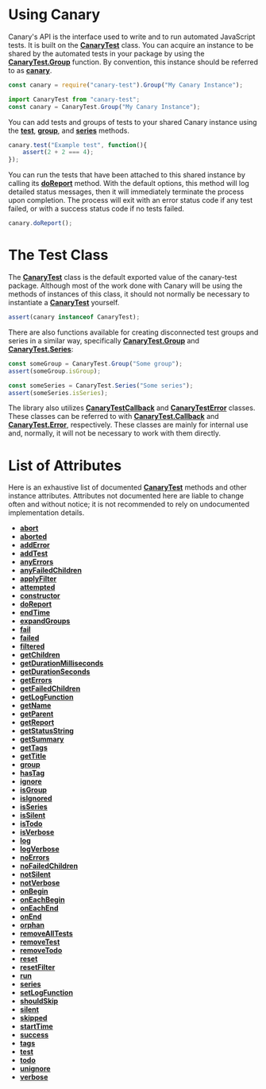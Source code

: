 # Using Canary

Canary's API is the interface used to write and to run automated JavaScript tests. It is built on the [**CanaryTest**](api-introduction.md) class. You can acquire an instance to be shared by the automated tests in your package by using the [**CanaryTest.Group**](api-adding-tests.md#group-static) function. By convention, this instance should be referred to as [**canary**](api-introduction.md).

``` js
const canary = require("canary-test").Group("My Canary Instance");
```

``` js
import CanaryTest from "canary-test";
const canary = CanaryTest.Group("My Canary Instance");
```

You can add tests and groups of tests to your shared Canary instance using the [**test**](api-adding-tests.md#test), [**group**](api-adding-tests.md#group), and [**series**](api-adding-tests.md#series) methods.

``` js
canary.test("Example test", function(){
    assert(2 + 2 === 4);
});
```

You can run the tests that have been attached to this shared instance by calling its [**doReport**](api-running-tests.md#doreport) method. With the default options, this method will log detailed status messages, then it will immediately terminate the process upon completion. The process will exit with an error status code if any test failed, or with a success status code if no tests failed.

``` js
canary.doReport();
```

# The Test Class

The [**CanaryTest**](api-introduction.md) class is the default exported value of the canary-test package. Although most of the work done with Canary will be using the methods of instances of this class, it should not normally be necessary to instantiate a [**CanaryTest**](api-introduction.md) yourself.

``` js
assert(canary instanceof CanaryTest);
```

There are also functions available for creating disconnected test groups and series in a similar way, specifically [**CanaryTest.Group**](api-adding-tests.md#group-static) and [**CanaryTest.Series**](api-adding-tests.md#series-static):

``` js
const someGroup = CanaryTest.Group("Some group");
assert(someGroup.isGroup);
```

``` js
const someSeries = CanaryTest.Series("Some series");
assert(someSeries.isSeries);
```

The library also utilizes [**CanaryTestCallback**](api-callback-class.md) and [**CanaryTestError**](api-error-class.md) classes. These classes can be referred to with [**CanaryTest.Callback**](api-callback-class.md) and [**CanaryTest.Error**](api-error-class.md), respectively. These classes are mainly for internal use and, normally, it will not be necessary to work with them directly.

# List of Attributes

Here is an exhaustive list of documented [**CanaryTest**](api-introduction.md) methods and other instance attributes. Attributes not documented here are liable to change often and without notice; it is not recommended to rely on undocumented implementation details.

- [**abort**](api-advanced-usage.md#abort)
- [**aborted**](api-status-attributes.md#aborted)
- [**addError**](api-advanced-usage.md#adderror)
- [**addTest**](api-advanced-usage.md#addtest)
- [**anyErrors**](api-advanced-usage.md#anyerrors)
- [**anyFailedChildren**](api-advanced-usage.md#anyfailedchildren)
- [**applyFilter**](api-filtering-tests.md#applyfilter)
- [**attempted**](api-status-attributes.md#attempted)
- [**constructor**](api-advanced-usage.md#constructor)
- [**doReport**](api-running-tests.md#doreport)
- [**endTime**](api-status-attributes.md#endtime)
- [**expandGroups**](api-advanced-usage.md#expandgroups)
- [**fail**](api-advanced-usage.md#fail)
- [**failed**](api-status-attributes.md#failed)
- [**filtered**](api-status-attributes.md#filtered)
- [**getChildren**](api-advanced-usage.md#getchildren)
- [**getDurationMilliseconds**](api-advanced-usage.md#getdurationmilliseconds)
- [**getDurationSeconds**](api-advanced-usage.md#getdurationseconds)
- [**getErrors**](api-advanced-usage.md#geterrors)
- [**getFailedChildren**](api-advanced-usage.md#getfailedchildren)
- [**getLogFunction**](api-logging.md#getlogfunction)
- [**getName**](api-advanced-usage.md#getname)
- [**getParent**](api-advanced-usage.md#getparent)
- [**getReport**](api-running-tests.md#getreport)
- [**getStatusString**](api-advanced-usage.md#getstatusstring)
- [**getSummary**](api-running-tests.md#getsummary)
- [**getTags**](api-tagging-tests.md#gettags)
- [**getTitle**](api-advanced-usage.md#gettitle)
- [**group**](api-adding-tests.md#group)
- [**hasTag**](api-tagging-tests.md#hastag)
- [**ignore**](api-skipping-tests.md#ignore)
- [**isGroup**](api-status-attributes.md#isgroup)
- [**isIgnored**](api-status-attributes.md#isignored)
- [**isSeries**](api-status-attributes.md#isseries)
- [**isSilent**](api-status-attributes.md#issilent)
- [**isTodo**](api-status-attributes.md#istodo)
- [**isVerbose**](api-status-attributes.md#isverbose)
- [**log**](api-logging.md#log)
- [**logVerbose**](api-logging.md#logverbose)
- [**noErrors**](api-advanced-usage.md#noerrors)
- [**noFailedChildren**](api-advanced-usage.md#nofailedchildren)
- [**notSilent**](api-logging.md#notsilent)
- [**notVerbose**](api-logging.md#notverbose)
- [**onBegin**](api-group-callbacks.md#onbegin)
- [**onEachBegin**](api-group-callbacks.md#oneachbegin)
- [**onEachEnd**](api-group-callbacks.md#oneachend)
- [**onEnd**](api-group-callbacks.md#onend)
- [**orphan**](api-advanced-usage.md#orphan)
- [**removeAllTests**](api-advanced-usage.md#removealltests)
- [**removeTest**](api-advanced-usage.md#removetest)
- [**removeTodo**](api-skipping-tests.md#removetodo)
- [**reset**](api-running-tests.md#reset)
- [**resetFilter**](api-filtering-tests.md#resetfilter)
- [**run**](api-running-tests.md#run)
- [**series**](api-adding-tests.md#series)
- [**setLogFunction**](api-logging.md#setlogfunction)
- [**shouldSkip**](api-skipping-tests.md#shouldskip)
- [**silent**](api-logging.md#silent)
- [**skipped**](api-status-attributes.md#skipped)
- [**startTime**](api-status-attributes.md#starttime)
- [**success**](api-status-attributes.md#success)
- [**tags**](api-tagging-tests.md#tags)
- [**test**](api-adding-tests.md#test)
- [**todo**](api-skipping-tests.md#todo)
- [**unignore**](api-skipping-tests.md#unignore)
- [**verbose**](api-logging.md#verbose)
